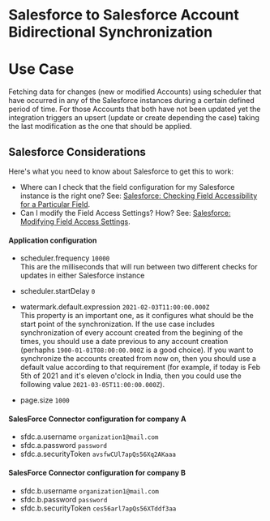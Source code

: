 
# Salesforce to Salesforce Account Bidirectional Synchronization	

# Use Case
Fetching data for changes (new or modified Accounts) using scheduler that have occurred in any of the Salesforce instances
during a certain defined period of time. For those Accounts that both have not been updated yet the integration 
triggers an upsert (update or create depending the case) taking the last modification as the one that should be applied.

## Salesforce Considerations

Here's what you need to know about Salesforce to get this to work:

- Where can I check that the field configuration for my Salesforce instance is the right one? See: <a href="https://help.salesforce.com/HTViewHelpDoc?id=checking_field_accessibility_for_a_particular_field.htm&language=en_US">Salesforce: Checking Field Accessibility for a Particular Field</a>.
- Can I modify the Field Access Settings? How? See: <a href="https://help.salesforce.com/HTViewHelpDoc?id=modifying_field_access_settings.htm&language=en_US">Salesforce: Modifying Field Access Settings</a>.

#### Application configuration

+ scheduler.frequency `10000`  
This are the milliseconds that will run between two different checks for updates in either Salesforce instance

+ scheduler.startDelay `0`

+ watermark.default.expression `2021-02-03T11:00:00.000Z`  
This property is an important one, as it configures what should be the start point of the synchronization. If the use 
case includes synchronization of every account created from the begining of the times, you should use a date previous
to any account creation (perhaphs `1900-01-01T08:00:00.000Z` is a good choice). If you want to synchronize the accounts
created from now on, then you should use a default value according to that requirement (for example, if today is 
Feb 5th of 2021 and it's eleven o'clock in India, then you could use the following value `2021-03-05T11:00:00.000Z`).

+ page.size `1000`

#### SalesForce Connector configuration for company A

+ sfdc.a.username `organization1@mail.com`
+ sfdc.a.password `password`
+ sfdc.a.securityToken `avsfwCUl7apQs56Xq2AKaaa`

#### SalesForce Connector configuration for company B

+ sfdc.b.username `organization1@mail.com`
+ sfdc.b.password `password`
+ sfdc.b.securityToken `ces56arl7apQs56XTddf3aa`